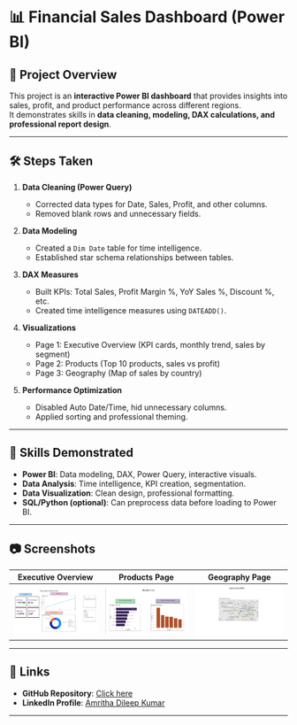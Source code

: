 # 📊 Financial Sales Dashboard (Power BI)

## 📌 Project Overview
This project is an **interactive Power BI dashboard** that provides insights into sales, profit, and product performance across different regions.  
It demonstrates skills in **data cleaning, modeling, DAX calculations, and professional report design**.

---

## 🛠 Steps Taken
1. **Data Cleaning (Power Query)**
   - Corrected data types for Date, Sales, Profit, and other columns.
   - Removed blank rows and unnecessary fields.
   
2. **Data Modeling**
   - Created a `Dim Date` table for time intelligence.
   - Established star schema relationships between tables.

3. **DAX Measures**
   - Built KPIs: Total Sales, Profit Margin %, YoY Sales %, Discount %, etc.
   - Created time intelligence measures using `DATEADD()`.

4. **Visualizations**
   - Page 1: Executive Overview (KPI cards, monthly trend, sales by segment)
   - Page 2: Products (Top 10 products, sales vs profit)
   - Page 3: Geography (Map of sales by country)

5. **Performance Optimization**
   - Disabled Auto Date/Time, hid unnecessary columns.
   - Applied sorting and professional theming.

---

## 🧠 Skills Demonstrated
- **Power BI**: Data modeling, DAX, Power Query, interactive visuals.
- **Data Analysis**: Time intelligence, KPI creation, segmentation.
- **Data Visualization**: Clean design, professional formatting.
- **SQL/Python (optional)**: Can preprocess data before loading to Power BI.

---

## 📷 Screenshots
| Executive Overview | Products Page | Geography Page |
|---|---|---|
| ![](Financial_Sales_Dashboard/Screenshots/page1_executive_overview.png) | ![](Financial_Sales_Dashboard/Screenshots/page2_products.png) | ![](Financial_Sales_Dashboard/Screenshots/page3_geography.png) |

---

## 🔗 Links
- **GitHub Repository**: [Click here](https://github.com/Amritha217/Financial_Sales_Dashboard)
- **LinkedIn Profile**: [Amritha Dileep Kumar](https://www.linkedin.com/in/amritha-dileep-kumar-8b822822b/)

---
